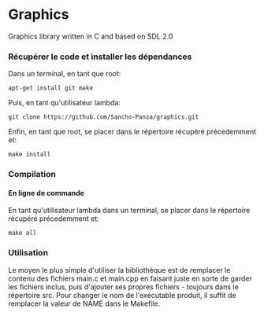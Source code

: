 # Graphics

Graphics library written in C and based on SDL 2.0

### Récupérer le code et installer les dépendances

Dans un terminal, en tant que root:

    apt-get install git make

Puis, en tant qu'utilisateur lambda:

    git clone https://github.com/Sancho-Panza/graphics.git

Enfin, en tant que root, se placer dans le répertoire récupéré précedemment et:

    make install

### Compilation

#### En ligne de commande

En tant qu'utilisateur lambda dans un terminal, se placer dans le répertoire récupéré précedemment et:

    make all

### Utilisation

Le moyen le plus simple d'utiliser la bibliothèque est de remplacer le contenu des fichiers main.c et main.cpp en faisant juste en sorte de garder les fichiers inclus, puis d'ajouter ses propres fichiers - toujours dans le répertoire src. Pour changer le nom de l'exécutable produit, il suffit de remplacer la valeur de NAME dans le Makefile.
